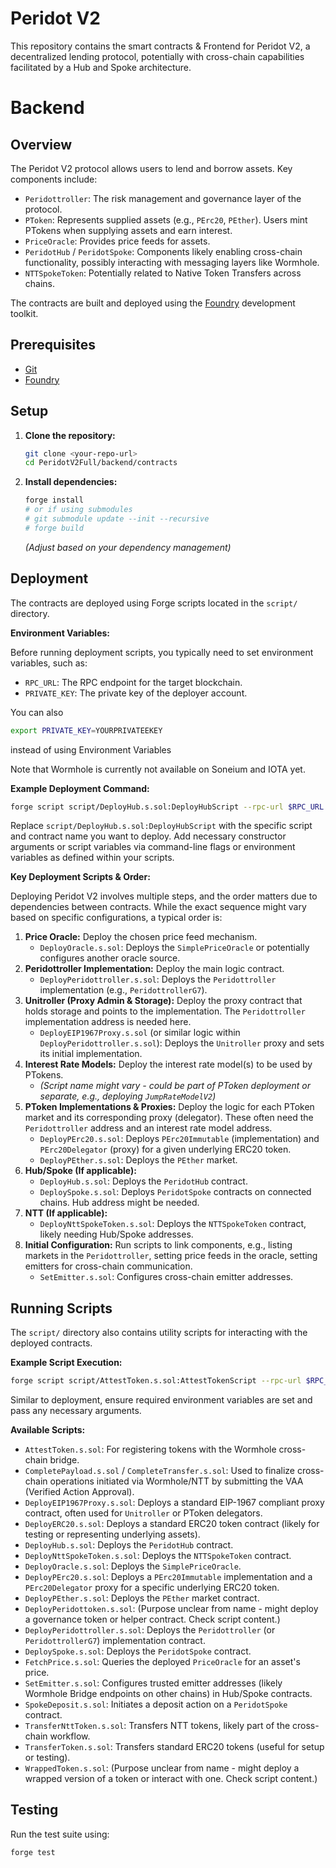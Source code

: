 # Peridot V2 

This repository contains the smart contracts & Frontend for Peridot V2, a decentralized lending protocol, potentially with cross-chain capabilities facilitated by a Hub and Spoke architecture.

# Backend

## Overview

The Peridot V2 protocol allows users to lend and borrow assets. Key components include:

- `Peridottroller`: The risk management and governance layer of the protocol.
- `PToken`: Represents supplied assets (e.g., `PErc20`, `PEther`). Users mint PTokens when supplying assets and earn interest.
- `PriceOracle`: Provides price feeds for assets.
- `PeridotHub` / `PeridotSpoke`: Components likely enabling cross-chain functionality, possibly interacting with messaging layers like Wormhole.
- `NTTSpokeToken`: Potentially related to Native Token Transfers across chains.

The contracts are built and deployed using the [Foundry](https://github.com/foundry-rs/foundry) development toolkit.

## Prerequisites

- [Git](https://git-scm.com/book/en/v2/Getting-Started-Installing-Git)
- [Foundry](https://book.getfoundry.sh/getting-started/installation)

## Setup

1.  **Clone the repository:**
    ```bash
    git clone <your-repo-url>
    cd PeridotV2Full/backend/contracts
    ```
2.  **Install dependencies:**
    ```bash
    forge install
    # or if using submodules
    # git submodule update --init --recursive
    # forge build
    ```
    _(Adjust based on your dependency management)_

## Deployment

The contracts are deployed using Forge scripts located in the `script/` directory.

**Environment Variables:**

Before running deployment scripts, you typically need to set environment variables, such as:

- `RPC_URL`: The RPC endpoint for the target blockchain.
- `PRIVATE_KEY`: The private key of the deployer account.

You can also

```bash
export PRIVATE_KEY=YOURPRIVATEEKEY
```

instead of using Environment Variables

Note that Wormhole is currently not available on Soneium and IOTA yet.

**Example Deployment Command:**

```bash
forge script script/DeployHub.s.sol:DeployHubScript --rpc-url $RPC_URL --private-key $PRIVATE_KEY --broadcast --verify -vvvv
```

Replace `script/DeployHub.s.sol:DeployHubScript` with the specific script and contract name you want to deploy. Add necessary constructor arguments or script variables via command-line flags or environment variables as defined within your scripts.

**Key Deployment Scripts & Order:**

Deploying Peridot V2 involves multiple steps, and the order matters due to dependencies between contracts. While the exact sequence might vary based on specific configurations, a typical order is:

1.  **Price Oracle:** Deploy the chosen price feed mechanism.
    - `DeployOracle.s.sol`: Deploys the `SimplePriceOracle` or potentially configures another oracle source.
2.  **Peridottroller Implementation:** Deploy the main logic contract.
    - `DeployPeridottroller.s.sol`: Deploys the `Peridottroller` implementation (e.g., `PeridottrollerG7`).
3.  **Unitroller (Proxy Admin & Storage):** Deploy the proxy contract that holds storage and points to the implementation. The `Peridottroller` implementation address is needed here.
    - `DeployEIP1967Proxy.s.sol` (or similar logic within `DeployPeridottroller.s.sol`): Deploys the `Unitroller` proxy and sets its initial implementation.
4.  **Interest Rate Models:** Deploy the interest rate model(s) to be used by PTokens.
    - _(Script name might vary - could be part of PToken deployment or separate, e.g., deploying `JumpRateModelV2`)_
5.  **PToken Implementations & Proxies:** Deploy the logic for each PToken market and its corresponding proxy (delegator). These often need the `Peridottroller` address and an interest rate model address.
    - `DeployPErc20.s.sol`: Deploys `PErc20Immutable` (implementation) and `PErc20Delegator` (proxy) for a given underlying ERC20 token.
    - `DeployPEther.s.sol`: Deploys the `PEther` market.
6.  **Hub/Spoke (If applicable):**
    - `DeployHub.s.sol`: Deploys the `PeridotHub` contract.
    - `DeploySpoke.s.sol`: Deploys `PeridotSpoke` contracts on connected chains. Hub address might be needed.
7.  **NTT (If applicable):**
    - `DeployNttSpokeToken.s.sol`: Deploys the `NTTSpokeToken` contract, likely needing Hub/Spoke addresses.
8.  **Initial Configuration:** Run scripts to link components, e.g., listing markets in the `Peridottroller`, setting price feeds in the oracle, setting emitters for cross-chain communication.
    - `SetEmitter.s.sol`: Configures cross-chain emitter addresses.

## Running Scripts

The `script/` directory also contains utility scripts for interacting with the deployed contracts.

**Example Script Execution:**

```bash
forge script script/AttestToken.s.sol:AttestTokenScript --rpc-url $RPC_URL --private-key $PRIVATE_KEY --broadcast -vvvv
```

Similar to deployment, ensure required environment variables are set and pass any necessary arguments.

**Available Scripts:**

- `AttestToken.s.sol`: For registering tokens with the Wormhole cross-chain bridge.
- `CompletePayload.s.sol` / `CompleteTransfer.s.sol`: Used to finalize cross-chain operations initiated via Wormhole/NTT by submitting the VAA (Verified Action Approval).
- `DeployEIP1967Proxy.s.sol`: Deploys a standard EIP-1967 compliant proxy contract, often used for `Unitroller` or PToken delegators.
- `DeployERC20.s.sol`: Deploys a standard ERC20 token contract (likely for testing or representing underlying assets).
- `DeployHub.s.sol`: Deploys the `PeridotHub` contract.
- `DeployNttSpokeToken.s.sol`: Deploys the `NTTSpokeToken` contract.
- `DeployOracle.s.sol`: Deploys the `SimplePriceOracle`.
- `DeployPErc20.s.sol`: Deploys a `PErc20Immutable` implementation and a `PErc20Delegator` proxy for a specific underlying ERC20 token.
- `DeployPEther.s.sol`: Deploys the `PEther` market contract.
- `DeployPeridottoken.s.sol`: (Purpose unclear from name - might deploy a governance token or helper contract. Check script content.)
- `DeployPeridottroller.s.sol`: Deploys the `Peridottroller` (or `PeridottrollerG7`) implementation contract.
- `DeploySpoke.s.sol`: Deploys the `PeridotSpoke` contract.
- `FetchPrice.s.sol`: Queries the deployed `PriceOracle` for an asset's price.
- `SetEmitter.s.sol`: Configures trusted emitter addresses (likely Wormhole Bridge endpoints on other chains) in Hub/Spoke contracts.
- `SpokeDeposit.s.sol`: Initiates a deposit action on a `PeridotSpoke` contract.
- `TransferNttToken.s.sol`: Transfers NTT tokens, likely part of the cross-chain workflow.
- `TransferToken.s.sol`: Transfers standard ERC20 tokens (useful for setup or testing).
- `WrappedToken.s.sol`: (Purpose unclear from name - might deploy a wrapped version of a token or interact with one. Check script content.)

## Testing

Run the test suite using:

```bash
forge test
```

